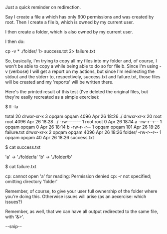 Just a quick reminder on redirection.

Say I create a file a which has only 600 permissions and was created by root.
Then I create a file b, which is owned by my current user.

I then create a folder, which is also owned by my current user.

I then do:

cp -v * ./folder/ 1> success.txt 2> failure.txt 

So, basically, I'm trying to copy all my files into my folder and, of course, I won't be able to copy a while being able to do so for file b.
Since I'm using -v (verbose) I will get a report on my actions, but since I'm redirecting the stdout and the stderr to, respectively, success.txt and failure.txt, those files will be created and my 'reports' will be written there.

Here's the printed result of this test (I've deleted the original files, but they're easily recreated as a simple exercise):

$ ll -la

total 20
drwxr-xr-x  3 opqam opqam 4096 Apr 26 18:26 ./
drwxr-xr-x 20 root  root  4096 Apr 26 18:28 ../
-rw-------  1 root  root     0 Apr 26 18:14 a
-rw-r--r--  1 opqam opqam    0 Apr 26 18:14 b
-rw-r--r--  1 opqam opqam  101 Apr 26 18:26 failure.txt
drwxr-xr-x  2 opqam opqam 4096 Apr 26 18:26 folder/
-rw-r--r--  1 opqam opqam   40 Apr 26 18:26 success.txt

$ cat success.txt 

'a' -> './folder/a'
'b' -> './folder/b'

$ cat failure.txt 

cp: cannot open 'a' for reading: Permission denied
cp: -r not specified; omitting directory 'folder'

Remember, of course, to give your user full ownership of the folder where you're doing this. Otherwise issues will arise (as an aexercise: which issues?)

Remember, as well, that we can have all output redirected to the same file, with '&>'.


--snip--

